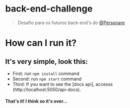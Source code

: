 # back-end-challenge

> Desafio para os futuros back-end's do [@Personare](https://github.com/Personare)

# How can I run it?
## It's very simple, look this:

- First: run ```npm install``` command 
- Second: run ```npm start``` command 
- Third: If you want to see the [docs api], accesss (http://localhost:5050/api-docs).


#### That's it! I think so it's over...
